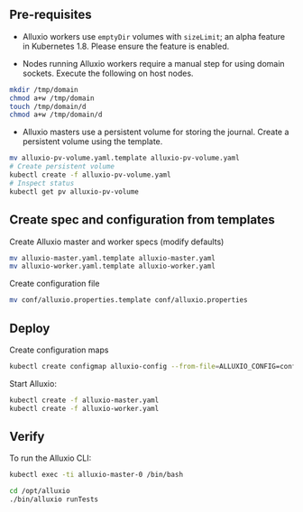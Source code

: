 ## Pre-requisites

- Alluxio workers use `emptyDir` volumes with `sizeLimit`; an alpha feature in Kubernetes 1.8. Please ensure the feature is enabled.

- Nodes running Alluxio workers require a manual step for using domain sockets. Execute the following on host nodes.
```bash
mkdir /tmp/domain
chmod a+w /tmp/domain
touch /tmp/domain/d
chmod a+w /tmp/domain/d
```

- Alluxio masters use a persistent volume for storing the journal. Create a persistent volume using the template.
```bash
mv alluxio-pv-volume.yaml.template alluxio-pv-volume.yaml
# Create persistent volume
kubectl create -f alluxio-pv-volume.yaml
# Inspect status
kubectl get pv alluxio-pv-volume
```

## Create spec and configuration from templates

Create Alluxio master and worker specs (modify defaults)
```bash
mv alluxio-master.yaml.template alluxio-master.yaml
mv alluxio-worker.yaml.template alluxio-worker.yaml
```

Create configuration file
```bash
mv conf/alluxio.properties.template conf/alluxio.properties
```

## Deploy

Create configuration maps
```bash
kubectl create configmap alluxio-config --from-file=ALLUXIO_CONFIG=conf/alluxio.properties
```

Start Alluxio:
```bash
kubectl create -f alluxio-master.yaml
kubectl create -f alluxio-worker.yaml
```

## Verify 
To run the Alluxio CLI:
```bash
kubectl exec -ti alluxio-master-0 /bin/bash

cd /opt/alluxio
./bin/alluxio runTests
```

